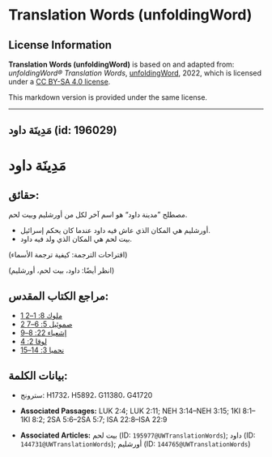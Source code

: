 # Translation Words (unfoldingWord)

## License Information

**Translation Words (unfoldingWord)** is based on and adapted from: _unfoldingWord® Translation Words_, [unfoldingWord](https://unfoldingword.org/utw), 2022, which is licensed under a [CC BY-SA 4.0 license](https://creativecommons.org/licenses/by-sa/4.0/legalcode.en).

This markdown version is provided under the same license.



--------------------------------

## مَدِينَة داود (id: 196029)

مَدِينَة داود
=============

حقائق:
------

مصطلح ”مدينة داود“ هو اسم آخر لكل من أورشليم وبيت لحم.

* أورشليم هي المكان الذي عاش فيه داود عندما كان يحكم إسرائيل.
* بيت لحم هي المكان الذي ولد فيه داود.

(اقتراحات الترجمة: كيفية ترجمة الأسماء)

(انظر أيضًا: داود، بيت لحم، أورشليم)

مراجع الكتاب المقدس:
--------------------

* [1 ملوك 8: 1–2](https://ref.ly/1Kgs8:1-1Kgs8:2)
* [2 صموئيل 5: 6–7](https://ref.ly/2Sam5:6-2Sam5:7)
* [إشعياء 22: 8–9](https://ref.ly/Isa22:8-Isa22:9)
* [لوقا 2: 4](https://ref.ly/Luke2:4)
* [نحميا 3: 14–15](https://ref.ly/Neh3:14-Neh3:15)

بيانات الكلمة:
--------------

* سترونج: H1732، H5892، G11380، G41720

* **Associated Passages:** LUK 2:4; LUK 2:11; NEH 3:14–NEH 3:15; 1KI 8:1–1KI 8:2; 2SA 5:6–2SA 5:7; ISA 22:8–ISA 22:9
* **Associated Articles:** بيت لحم (ID: `195977@UWTranslationWords`); داود (ID: `144731@UWTranslationWords`); أورشليم (ID: `144765@UWTranslationWords`)

